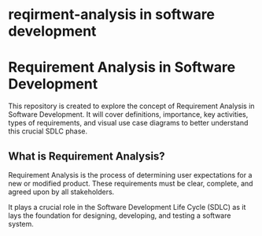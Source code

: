 # reqirment-analysis in software development 
# Requirement Analysis in Software Development

This repository is created to explore the concept of Requirement Analysis in Software Development. It will cover definitions, importance, key activities, types of requirements, and visual use case diagrams to better understand this crucial SDLC phase.
## What is Requirement Analysis?

Requirement Analysis is the process of determining user expectations for a new or modified product. These requirements must be clear, complete, and agreed upon by all stakeholders.

It plays a crucial role in the Software Development Life Cycle (SDLC) as it lays the foundation for designing, developing, and testing a software system.

